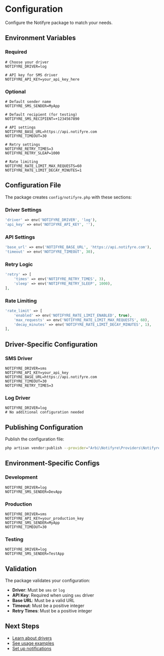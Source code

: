 # Configuration

Configure the Notifyre package to match your needs.

## Environment Variables

### Required

```env
# Choose your driver
NOTIFYRE_DRIVER=log

# API key for SMS driver
NOTIFYRE_API_KEY=your_api_key_here
```

### Optional

```env
# Default sender name
NOTIFYRE_SMS_SENDER=MyApp

# Default recipient (for testing)
NOTIFYRE_SMS_RECIPIENT=+1234567890

# API settings
NOTIFYRE_BASE_URL=https://api.notifyre.com
NOTIFYRE_TIMEOUT=30

# Retry settings
NOTIFYRE_RETRY_TIMES=3
NOTIFYRE_RETRY_SLEAP=1000

# Rate limiting
NOTIFYRE_RATE_LIMIT_MAX_REQUESTS=60
NOTIFYRE_RATE_LIMIT_DECAY_MINUTES=1
```

## Configuration File

The package creates `config/notifyre.php` with these sections:

### Driver Settings

```php
'driver' => env('NOTIFYRE_DRIVER', 'log'),
'api_key' => env('NOTIFYRE_API_KEY', ''),
```

### API Settings

```php
'base_url' => env('NOTIFYRE_BASE_URL', 'https://api.notifyre.com'),
'timeout' => env('NOTIFYRE_TIMEOUT', 30),
```

### Retry Logic

```php
'retry' => [
    'times' => env('NOTIFYRE_RETRY_TIMES', 3),
    'sleep' => env('NOTIFYRE_RETRY_SLEEP', 1000),
],
```

### Rate Limiting

```php
'rate_limit' => [
    'enabled' => env('NOTIFYRE_RATE_LIMIT_ENABLED', true),
    'max_requests' => env('NOTIFYRE_RATE_LIMIT_MAX_REQUESTS', 60),
    'decay_minutes' => env('NOTIFYRE_RATE_LIMIT_DECAY_MINUTES', 1),
],
```

## Driver-Specific Configuration

### SMS Driver

```env
NOTIFYRE_DRIVER=sms
NOTIFYRE_API_KEY=your_api_key
NOTIFYRE_BASE_URL=https://api.notifyre.com
NOTIFYRE_TIMEOUT=30
NOTIFYRE_RETRY_TIMES=3
```

### Log Driver

```env
NOTIFYRE_DRIVER=log
# No additional configuration needed
```

## Publishing Configuration

Publish the configuration file:

```bash
php artisan vendor:publish --provider="Arbi\Notifyre\Providers\NotifyreServiceProvider"
```

## Environment-Specific Configs

### Development

```env
NOTIFYRE_DRIVER=log
NOTIFYRE_SMS_SENDER=DevApp
```

### Production

```env
NOTIFYRE_DRIVER=sms
NOTIFYRE_API_KEY=your_production_key
NOTIFYRE_SMS_SENDER=MyApp
NOTIFYRE_TIMEOUT=30
```

### Testing

```env
NOTIFYRE_DRIVER=log
NOTIFYRE_SMS_SENDER=TestApp
```

## Validation

The package validates your configuration:

- **Driver**: Must be `sms` or `log`
- **API Key**: Required when using `sms` driver
- **Base URL**: Must be a valid URL
- **Timeout**: Must be a positive integer
- **Retry Times**: Must be a positive integer

## Next Steps

- [Learn about drivers](./../technical/DRIVERS.md)
- [See usage examples](./../usage/DIRECT_SMS.md)
- [Set up notifications](./../usage/NOTIFICATIONS.md)
